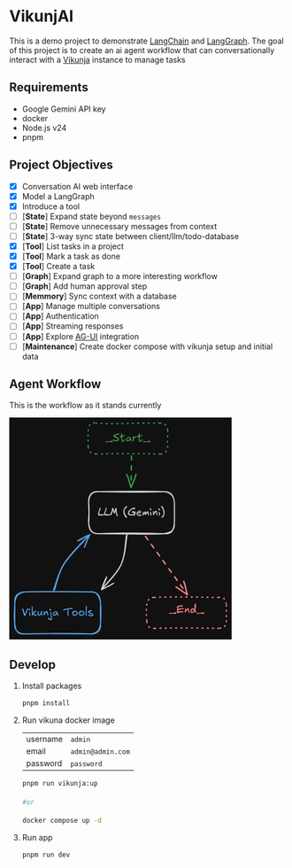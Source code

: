 # VikunjAI

This is a demo project to demonstrate [LangChain](https://js.langchain.com/docs/introduction/) and [LangGraph](https://langchain-ai.github.io/langgraphjs/concepts/). The goal of this project is to create an ai agent workflow that can conversationally interact with a [Vikunja](https://vikunja.io/) instance to manage tasks

## Requirements

* Google Gemini API key
* docker
* Node.js v24
* pnpm

## Project Objectives

- [x] Conversation AI web interface
- [x] Model a LangGraph
- [x] Introduce a tool
- [ ] [**State**] Expand state beyond `messages`
- [ ] [**State**] Remove unnecessary messages from context
- [ ] [**State**] 3-way sync state between client/llm/todo-database
- [x] [**Tool**] List tasks in a project
- [x] [**Tool**] Mark a task as done
- [x] [**Tool**] Create a task
- [ ] [**Graph**] Expand graph to a more interesting workflow
- [ ] [**Graph**] Add human approval step
- [ ] [**Memmory**] Sync context with a database
- [ ] [**App**] Manage multiple conversations
- [ ] [**App**] Authentication
- [ ] [**App**] Streaming responses
- [ ] [**App**] Explore [AG-UI](https://docs.ag-ui.com/introduction) integration
- [ ] [**Maintenance**] Create docker compose with vikunja setup and initial data

## Agent Workflow

This is the workflow as it stands currently

![Agent Workflow Diagram](./agent-workflow.png "Agent Workflow")

## Develop

1. Install packages

    ```bash
    pnpm install
    ```

2. Run vikuna docker image

    |   |  |
    |---|-------|
    | username | `admin` |
    | email | `admin@admin.com` |
    | password | `password` |


    ```bash
    pnpm run vikunja:up

    #or

    docker compose up -d
    ```

3. Run app

    ```bash
    pnpm run dev
    ```
